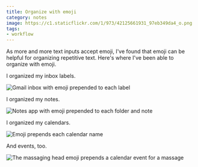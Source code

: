 ```yaml
---
title: Organize with emoji
category: notes
image: https://c1.staticflickr.com/1/973/42125661931_97eb349da4_o.png
tags:
- workflow
---
```


As more and more text inputs accept emoji, I've found that emoji can be helpful for organizing repetitive text. Here's where I've been able to organize with emoji.

I organized my inbox labels.

![Gmail inbox with emoji prepended to each label](https://c1.staticflickr.com/1/974/28244054808_ae4e6c498c_o.png)

I organized my notes.

![Notes app with emoji prepended to each folder and note](https://c1.staticflickr.com/1/959/42070734212_a8fbfe4a44_o.png)

I organized my calendars.

![Emoji prepends each calendar name](https://c1.staticflickr.com/1/981/28244055248_e86c35fb87_o.png)

And events, too.

![The massaging head emoji prepends a calendar event for a massage](https://c1.staticflickr.com/1/944/42070733252_feabb9e8c4_o.png)
